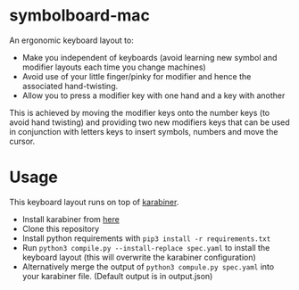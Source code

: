 # symbolboard-mac

An ergonomic keyboard layout to:

* Make you independent of keyboards (avoid learning new symbol and modifier layouts each time you change machines)
* Avoid use of your little finger/pinky for modifier and hence the associated hand-twisting.
* Allow you to press a modifier key with one hand and a key with another

This is achieved by moving the modifier keys onto the number keys (to avoid hand twisting) and providing two new modifiers keys that can be used in conjunction with letters keys to insert symbols, numbers and move the cursor.

# Usage
This keyboard layout runs on top of [karabiner](https://karabiner-elements.pqrs.org/).

- Install karabiner from [here](https://karabiner-elements.pqrs.org/)
- Clone this repository
- Install python requirements with `pip3 install -r requirements.txt`
- Run `python3 compile.py --install-replace spec.yaml` to install the keyboard layout (this will overwrite the karabiner configuration)
- Alternatively merge the output of `python3 compule.py spec.yaml` into your karabiner file. (Default output is in output.json)

